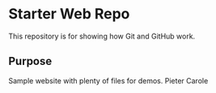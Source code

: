 # Starter Web Repo

This repository is for showing how Git and GitHub work.

## Purpose

Sample website with plenty of files for demos. Pieter Carole